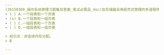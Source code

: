 ```yaml
---
(20150309_操作系统原理习题集及答案_笔试必需品_doc)在存储器采用段页式管理的多道程序环境下，每道程序都有对应的﹎﹎﹎﹎。
- ( ) A.一个段表和一个页表 
- (x) B.一个段表和一组页表 
- ( ) C.一组段表和一个页表 
- ( ) D.一组段表和一组页表

> 知识点：非连续内存分配。
> B

---
```

